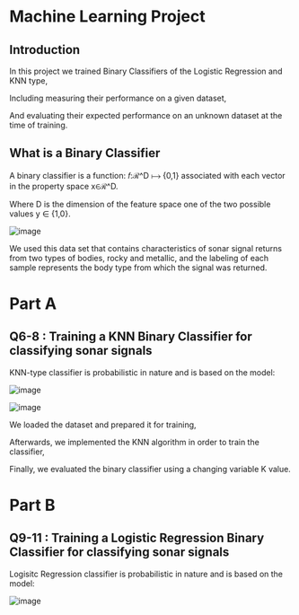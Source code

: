 # Machine Learning Project
## Introduction
In this project we trained Binary Classifiers of the Logistic Regression and KNN type, 

Including measuring their performance on a given dataset,

And evaluating their expected performance on an unknown dataset at the time of training.

## What is a Binary Classifier
A binary classifier is a function: 𝑓:ℛ^D ⟼ {0,1} associated with each vector in the property space x∈ℛ^D.

Where D is the dimension of the feature space one of the two possible values y ∈ {1,0}.

![image](https://github.com/YakirHasid/Machine-Learning-Project/assets/120096653/b9be8a5f-ff2b-4768-88d3-ca2f7c936ccb)


We used this data set that contains characteristics of sonar signal returns from two types of bodies, rocky and metallic, and the labeling of
each sample represents the body type from which the signal was returned.

# Part A
## Q6-8 : Training a KNN Binary Classifier for classifying sonar signals
KNN-type classifier is probabilistic in nature and is based on the model:

![image](https://github.com/YakirHasid/Machine-Learning-Project/assets/120096653/94a5d054-ffd5-437f-9beb-279f3b96962e)

![image](https://github.com/YakirHasid/Machine-Learning-Project/assets/120096653/6e7a3272-b54d-4e71-92f8-e07f91d2fbe3)

We loaded the dataset and prepared it for training,

Afterwards, we implemented the KNN algorithm in order to train the classifier,

Finally, we evaluated the binary classifier using a changing variable K value.

# Part B
## Q9-11 : Training a Logistic Regression Binary Classifier for classifying sonar signals
Logisitc Regression classifier is probabilistic in nature and is based on the model:

![image](https://github.com/YakirHasid/Machine-Learning-Project/assets/120096653/1f9cedb9-d948-43f2-a16f-14a7fcf832a4)



